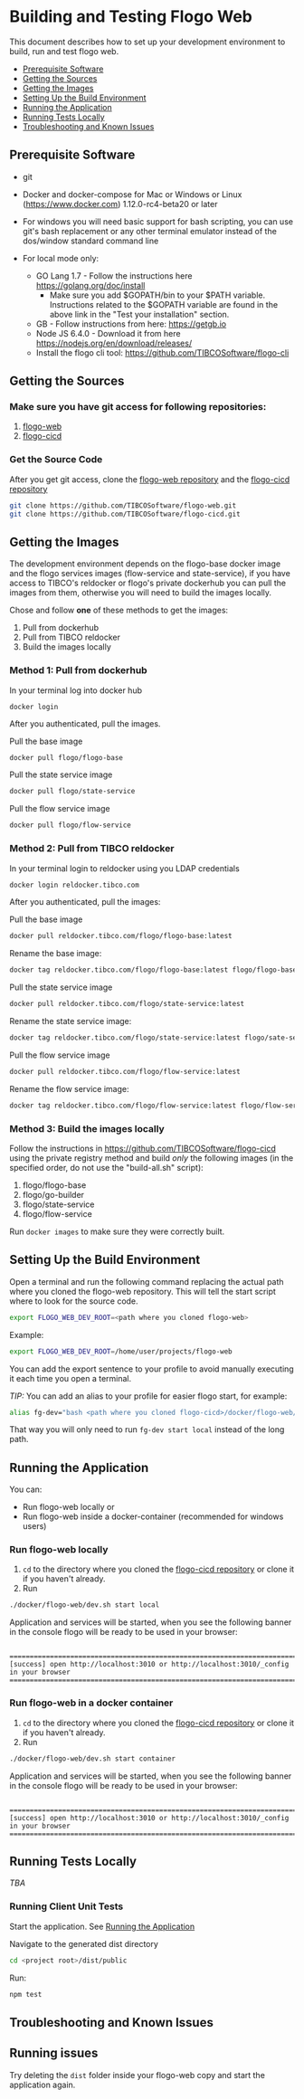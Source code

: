 # Building and Testing Flogo Web

This document describes how to set up your development environment to build, run and test flogo web.

* [Prerequisite Software](#prerequisite-software)
* [Getting the Sources](#getting-the-sources)
* [Getting the Images](#getting-the-images)
* [Setting Up the Build Environment](#setting-up-the-build-environment)
* [Running the Application](#running-the-application)
* [Running Tests Locally](#running-tests-locally)
* [Troubleshooting and Known Issues](#troubleshooting-and-known-issues)


## Prerequisite Software
- git
- Docker and docker-compose for Mac or Windows or Linux (https://www.docker.com) 1.12.0-rc4-beta20 or later
- For windows you will need basic support for bash scripting, you can use git's bash replacement or any other terminal emulator instead of the dos/window standard command line

- For local mode only:
  - GO Lang 1.7 - Follow the instructions here https://golang.org/doc/install
    - Make sure you add $GOPATH/bin to your $PATH variable. Instructions related to the $GOPATH variable are found in the above link in the "Test your installation" section.
  - GB - Follow instructions from here: https://getgb.io
  - Node JS 6.4.0 - Download it from here https://nodejs.org/en/download/releases/
  - Install the flogo cli tool: https://github.com/TIBCOSoftware/flogo-cli

## Getting the Sources

### Make sure you have git access for following repositories:

1. [flogo-web](https://github.com/TIBCOSoftware/flogo-web.git)
1. [flogo-cicd](https://github.com/TIBCOSoftware/flogo-cicd.git)

### Get the Source Code

After you get git access, clone the [flogo-web repository](https://github.com/TIBCOSoftware/flogo-web.git)
and the [flogo-cicd repository](https://github.com/TIBCOSoftware/flogo-cicd.git)

```sh
git clone https://github.com/TIBCOSoftware/flogo-web.git
git clone https://github.com/TIBCOSoftware/flogo-cicd.git
```

## Getting the Images

The development environment depends on the flogo-base docker image and the flogo services images (flow-service and state-service), if you have access to TIBCO's reldocker or flogo's private dockerhub you can pull the images from them, otherwise you will need to build the images locally.

Chose and follow **one** of these methods to get the images:

1. Pull from dockerhub
1. Pull from TIBCO reldocker
1. Build the images locally

### Method 1: Pull from dockerhub

In your terminal log into docker hub
```
docker login
```

After you authenticated, pull the images.

Pull the base image
```sh
docker pull flogo/flogo-base
```

Pull the state service image
```sh
docker pull flogo/state-service
```

Pull the flow service image
```sh
docker pull flogo/flow-service
```

### Method 2: Pull from TIBCO reldocker

In your terminal login to reldocker using you LDAP credentials
```sh
docker login reldocker.tibco.com
```

After you authenticated, pull the images:

Pull the base image
```sh
docker pull reldocker.tibco.com/flogo/flogo-base:latest
```

Rename the base image:
```sh
docker tag reldocker.tibco.com/flogo/flogo-base:latest flogo/flogo-base:latest 
```

Pull the state service image
```sh
docker pull reldocker.tibco.com/flogo/state-service:latest
```

Rename the state service image:
```sh
docker tag reldocker.tibco.com/flogo/state-service:latest flogo/sate-service:latest 
```

Pull the flow service image
```sh
docker pull reldocker.tibco.com/flogo/flow-service:latest
```

Rename the flow service image:
```sh
docker tag reldocker.tibco.com/flogo/flow-service:latest flogo/flow-service:latest 
```

### Method 3: Build the images locally

Follow the instructions in https://github.com/TIBCOSoftware/flogo-cicd using the private registry method and build *only* the following images (in the specified order, do not use the "build-all.sh" script):

1. flogo/flogo-base
1. flogo/go-builder
1. flogo/state-service
1. flogo/flow-service

Run `docker images` to make sure they were correctly built.

## Setting Up the Build Environment

Open a terminal and run the following command replacing the actual path where you cloned the flogo-web repository. This will tell the start script where to look for the source code.

```sh
export FLOGO_WEB_DEV_ROOT=<path where you cloned flogo-web>
```

Example:
```sh
export FLOGO_WEB_DEV_ROOT=/home/user/projects/flogo-web
```

You can add the export sentence to your profile to avoid manually executing it each time you open a terminal. 

*TIP:* You can add an alias to your profile for easier flogo start, for example:

```sh
alias fg-dev="bash <path where you cloned flogo-cicd>/docker/flogo-web/dev.sh"
```

That way you will only need to run `fg-dev start local` instead of the long path.


## Running the Application

You can:
- Run flogo-web locally or
- Run flogo-web inside a docker-container (recommended for windows users)

### Run flogo-web locally

1. `cd` to the directory where you cloned the [flogo-cicd repository](https://github.com/TIBCOSoftware/flogo-cicd.git) or clone it if you haven't already.
1. Run
```sh
./docker/flogo-web/dev.sh start local
```

Application and services will be started, when you see the following banner in the console flogo will be ready to be used in your browser:

```

=============================================================================================
[success] open http://localhost:3010 or http://localhost:3010/_config in your browser
=============================================================================================

```

### Run flogo-web in a docker container

1. `cd` to the directory where you cloned the [flogo-cicd repository](https://github.com/TIBCOSoftware/flogo-cicd.git) or clone it if you haven't already.
1. Run
```sh
./docker/flogo-web/dev.sh start container
```

Application and services will be started, when you see the following banner in the console flogo will be ready to be used in your browser:

```

=============================================================================================
[success] open http://localhost:3010 or http://localhost:3010/_config in your browser
=============================================================================================

```

## Running Tests Locally

*TBA*

### Running Client Unit Tests
<!-- TODO: How to build the client app only without starting the application? -->

Start the application. See [Running the Application](#running-the-application) 

Navigate to the generated dist directory

```sh
cd <project root>/dist/public 
```

Run:

```sh
npm test
```


## Troubleshooting and Known Issues

## Running issues

Try deleting the `dist` folder inside your flogo-web copy and start the application again.

